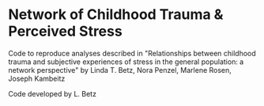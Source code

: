 # Network of Childhood Trauma & Perceived Stress

Code to reproduce analyses described in 
"Relationships between childhood trauma and subjective experiences of stress in the general population: a network perspective"
by Linda T. Betz, Nora Penzel, Marlene Rosen, Joseph Kambeitz

Code developed by L. Betz

